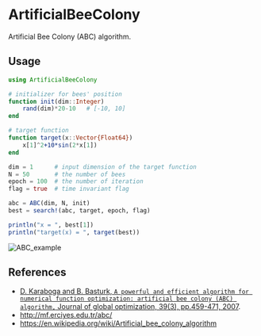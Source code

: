 # ArtificialBeeColony
Artificial Bee Colony (ABC) algorithm.

## Usage
``` julia
using ArtificialBeeColony

# initializer for bees' position
function init(dim::Integer)
    rand(dim)*20-10   # [-10, 10] 
end

# target function
function target(x::Vector{Float64})
    x[1]^2+10*sin(2*x[1])
end

dim = 1      # input dimension of the target function
N = 50       # the number of bees
epoch = 100  # the number of iteration
flag = true  # time invariant flag

abc = ABC(dim, N, init)
best = search!(abc, target, epoch, flag)

println("x = ", best[1])
println("target(x) = ", target(best))
```

![ABC_example](http://peakbook.github.io/images/ABC_example.svg)

## References
- [D. Karaboga and B. Basturk, ``A powerful and efficient algorithm for numerical function optimization: artificial bee colony (ABC) algorithm,`` Journal of global optimization, 39(3), pp.459-471, 2007](http://link.springer.com/article/10.1007/s10898-007-9149-x).
- <http://mf.erciyes.edu.tr/abc/>
- <https://en.wikipedia.org/wiki/Artificial_bee_colony_algorithm>
